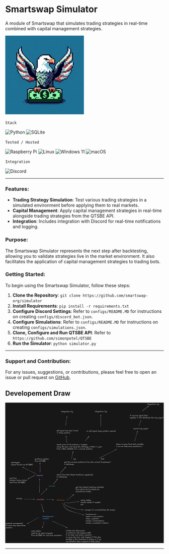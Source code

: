 # Smartswap Simulator

A module of Smartswap that simulates trading strategies in real-time combined with capital management strategies.

<img src="https://github.com/smartswap-org/simulator/blob/74493bf848cdb234507e7518d06b5dd75421079b/assets/simulator-logo.jpeg" width="250" height="250">

`Stack`

![Python](https://img.shields.io/badge/python-3670A0?style=for-the-badge&logo=python&logoColor=ffdd54)
![SQLite](https://img.shields.io/badge/sqlite-%2307405e.svg?style=for-the-badge&logo=sqlite&logoColor=white)

`Tested / Hosted`

![Raspberry Pi](https://img.shields.io/badge/-RaspberryPi-C51A4A?style=for-the-badge&logo=Raspberry-Pi)
![Linux](https://img.shields.io/badge/Linux-FCC624?style=for-the-badge&logo=linux&logoColor=black)
![Windows 11](https://img.shields.io/badge/Windows%2011-%230079d5.svg?style=for-the-badge&logo=Windows%2011&logoColor=white)
![macOS](https://img.shields.io/badge/mac%20os-000000?style=for-the-badge&logo=macos&logoColor=F0F0F0)

`Integration`

![Discord](https://img.shields.io/badge/Discord-%235865F2.svg?style=for-the-badge&logo=discord&logoColor=white)

---

### Features:

- **Trading Strategy Simulation**: Test various trading strategies in a simulated environment before applying them to real markets.
- **Capital Management**: Apply capital management strategies in real-time alongside trading strategies from the QTSBE API.
- **Integration**: Includes integration with Discord for real-time notifications and logging.

### Purpose:

The Smartswap Simulator represents the next step after backtesting, allowing you to validate strategies live in the market environment. It also facilitates the application of capital management strategies to trading bots.

### Getting Started:

To begin using the Smartswap Simulator, follow these steps:

1. **Clone the Repository**: `git clone https://github.com/smartswap-org/simulator`
2. **Install Requirements**: `pip install -r requirements.txt`
3. **Configure Discord Settings**: Refer to `configs/README.MD` for instructions on creating `configs/discord_bot.json`.
4. **Configure Simulations**: Refer to `configs/README.MD` for instructions on creating `configs/simulations.json`.
5. **Clone, Configure and Run QTSBE API**: Refer to `https://github.com/simonpotel/QTSBE`
6. **Run the Simulator**: `python simulator.py`

---

### Support and Contribution:

For any issues, suggestions, or contributions, please feel free to open an issue or pull request on [GitHub](https://github.com/smartswap-org/simulator).

## Developement Draw

<img src="https://github.com/smartswap-org/simulator/blob/9c5f79699d95944963a8980ddb8adacc2694ee54/assets/simulator.png">

---
